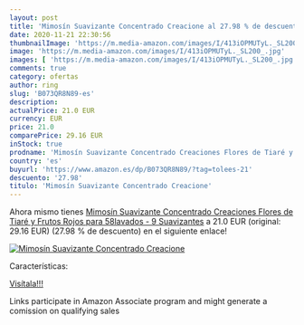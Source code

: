 ```yaml
---
layout: post
title: 'Mimosín Suavizante Concentrado Creacione al 27.98 % de descuento'
date: 2020-11-21 22:30:56
thumbnailImage: 'https://m.media-amazon.com/images/I/413iOPMUTyL._SL200_.jpg'
image: 'https://m.media-amazon.com/images/I/413iOPMUTyL._SL200_.jpg'
images: [ 'https://m.media-amazon.com/images/I/413iOPMUTyL._SL200_.jpg' ]
comments: true
category: ofertas
author: ring
slug: 'B073QR8N89-es'
description:
actualPrice: 21.0 EUR
currency: EUR
price: 21.0
comparePrice: 29.16 EUR
inStock: true
prodname: 'Mimosín Suavizante Concentrado Creaciones Flores de Tiaré y Frutos Rojos para 58lavados - 9 Suavizantes'
country: 'es'
buyurl: 'https://www.amazon.es/dp/B073QR8N89/?tag=tolees-21'
descuento: '27.98'
titulo: 'Mimosín Suavizante Concentrado Creacione'
---
```


Ahora mismo tienes [Mimosín Suavizante Concentrado Creaciones Flores de Tiaré y Frutos Rojos para 58lavados - 9 Suavizantes](https://www.amazon.es/dp/B073QR8N89/?tag=tolees-21) a 21.0 EUR (original: 29.16 EUR) (27.98 %  de descuento) en el siguiente enlace!

[![Mimosín Suavizante Concentrado Creacione](https://m.media-amazon.com/images/I/413iOPMUTyL._SL200_.jpg)](https://www.amazon.es/dp/B073QR8N89/?tag=tolees-21)

Características:


[Visítala!!!](https://www.amazon.es/dp/B073QR8N89/?tag=tolees-21)

Links participate in Amazon Associate program and might generate a comission on qualifying sales
